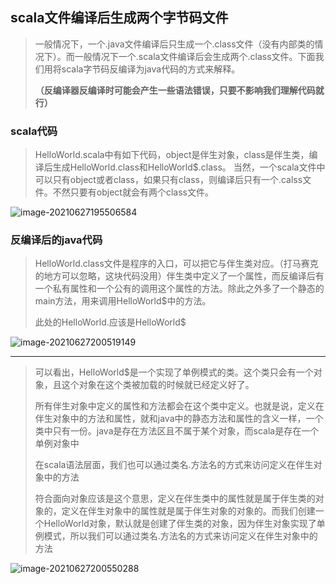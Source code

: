 ## scala文件编译后生成两个字节码文件

> 一般情况下，一个.java文件编译后只生成一个.class文件（没有内部类的情况下）。而一般情况下一个.scala文件编译后会生成两个.class文件。下面我们用将scala字节码反编译为java代码的方式来解释。
>
> **（反编译器反编译时可能会产生一些语法错误，只要不影响我们理解代码就行）**



### scala代码

>HelloWorld.scala中有如下代码，object是伴生对象，class是伴生类，编译后生成HelloWorld.class和HelloWorld$.class。 当然，一个scala文件中可以只有object或者class，如果只有class，则编译后只有一个.calss文件。不然只要有object就会有两个class文件。

![image-20210627195506584](F:\学习笔记\scala\imgs\scala代码.png)

### 反编译后的java代码

> HelloWorld.class文件是程序的入口，可以把它与伴生类对应。（打马赛克的地方可以忽略，这块代码没用）伴生类中定义了一个属性，而反编译后有一个私有属性和一个公有的调用这个属性的方法。除此之外多了一个静态的main方法，用来调用HelloWorld$中的方法。
>
> 此处的HelloWorld.应该是HelloWorld$

![image-20210627200519149](F:\学习笔记\scala\imgs\伴生类对应的java代码.png)

***

> 可以看出，HelloWorld$是一个实现了单例模式的类。这个类只会有一个对象，且这个对象在这个类被加载的时候就已经定义好了。
>
> 所有伴生对象中定义的属性和方法都会在这个类中定义。也就是说，定义在伴生对象中的方法和属性，就和java中的静态方法和属性的含义一样，一个类中只有一份。java是存在方法区且不属于某个对象，而scala是存在一个单例对象中
>
> 在scala语法层面，我们也可以通过类名.方法名的方式来访问定义在伴生对象中的方法
>
> 符合面向对象应该是这个意思，定义在伴生类中的属性就是属于伴生类的对象的，定义在伴生对象中的属性就是属于伴生对象的对象的。而我们创建一个HelloWorld对象，默认就是创建了伴生类的对象，因为伴生对象实现了单例模式，所以我们可以通过类名.方法名的方式来访问定义在伴生对象中的方法

![image-20210627200550288](F:\学习笔记\scala\imgs\伴生对象对应的java代码.png)

